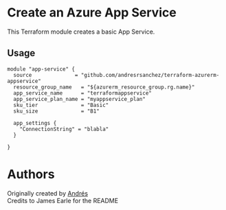 Create an Azure App Service
==============================================================================

This Terraform module creates a basic App Service.

Usage
-----

```hcl
module "app-service" {
  source              = "github.com/andresrsanchez/terraform-azurerm-appservice"
  resource_group_name   = "${azurerm_resource_group.rg.name}"
  app_service_name      = "terraformappservice"
  app_service_plan_name = "myappservice_plan"
  sku_tier              = "Basic"
  sku_size              = "B1"

  app_settings {
    "ConnectionString" = "blabla"
  }
  
}
```

Authors
=======
Originally created by [Andrés](http://github.com/andresrsanchez)  
Credits to James Earle for the README
